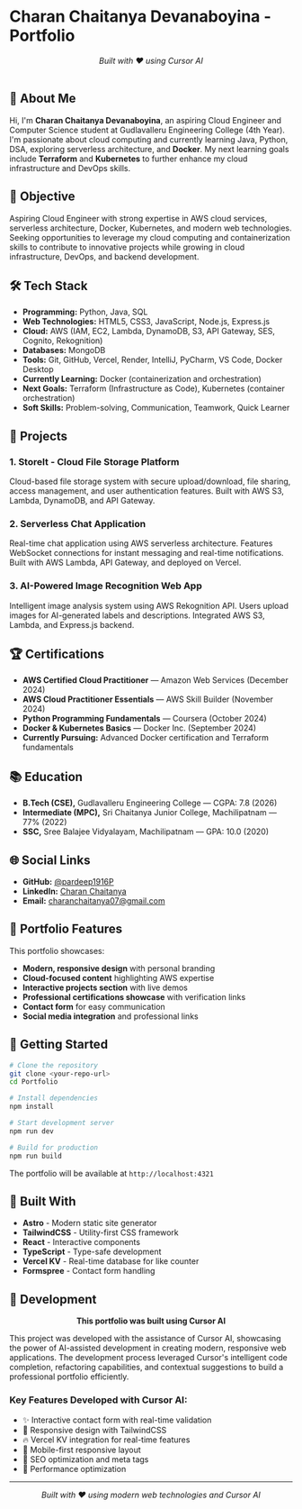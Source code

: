 # Charan Chaitanya Devanaboyina - Portfolio

<div align="center">
  <em>Built with ❤️ using Cursor AI</em>
</div>

<br>

## 👋 About Me

Hi, I'm **Charan Chaitanya Devanaboyina**, an aspiring Cloud Engineer and Computer Science student at Gudlavalleru Engineering College (4th Year). I'm passionate about cloud computing and currently learning Java, Python, DSA, exploring serverless architecture, and **Docker**. My next learning goals include **Terraform** and **Kubernetes** to further enhance my cloud infrastructure and DevOps skills.

## 🎯 Objective

Aspiring Cloud Engineer with strong expertise in AWS cloud services, serverless architecture, Docker, Kubernetes, and modern web technologies. Seeking opportunities to leverage my cloud computing and containerization skills to contribute to innovative projects while growing in cloud infrastructure, DevOps, and backend development.

## 🛠️ Tech Stack

- **Programming:** Python, Java, SQL
- **Web Technologies:** HTML5, CSS3, JavaScript, Node.js, Express.js
- **Cloud:** AWS (IAM, EC2, Lambda, DynamoDB, S3, API Gateway, SES, Cognito, Rekognition)
- **Databases:** MongoDB
- **Tools:** Git, GitHub, Vercel, Render, IntelliJ, PyCharm, VS Code, Docker Desktop
- **Currently Learning:** Docker (containerization and orchestration)
- **Next Goals:** Terraform (Infrastructure as Code), Kubernetes (container orchestration)
- **Soft Skills:** Problem-solving, Communication, Teamwork, Quick Learner

## 🚀 Projects

### 1. StoreIt - Cloud File Storage Platform
Cloud-based file storage system with secure upload/download, file sharing, access management, and user authentication features. Built with AWS S3, Lambda, DynamoDB, and API Gateway.

### 2. Serverless Chat Application
Real-time chat application using AWS serverless architecture. Features WebSocket connections for instant messaging and real-time notifications. Built with AWS Lambda, API Gateway, and deployed on Vercel.

### 3. AI-Powered Image Recognition Web App
Intelligent image analysis system using AWS Rekognition API. Users upload images for AI-generated labels and descriptions. Integrated AWS S3, Lambda, and Express.js backend.

## 🏆 Certifications

- **AWS Certified Cloud Practitioner** — Amazon Web Services (December 2024)
- **AWS Cloud Practitioner Essentials** — AWS Skill Builder (November 2024)
- **Python Programming Fundamentals** — Coursera (October 2024)
- **Docker & Kubernetes Basics** — Docker Inc. (September 2024)
- **Currently Pursuing:** Advanced Docker certification and Terraform fundamentals

## 📚 Education

- **B.Tech (CSE),** Gudlavalleru Engineering College — CGPA: 7.8 (2026)
- **Intermediate (MPC),** Sri Chaitanya Junior College, Machilipatnam — 77% (2022)
- **SSC,** Sree Balajee Vidyalayam, Machilipatnam — GPA: 10.0 (2020)

## 🌐 Social Links

- **GitHub:** [@pardeep1916P](https://github.com/pardeep1916P)
- **LinkedIn:** [Charan Chaitanya](https://linkedin.com/in/chinnu-4a7174306)
- **Email:** charanchaitanya07@gmail.com

## 🎵 Portfolio Features

This portfolio showcases:
- **Modern, responsive design** with personal branding
- **Cloud-focused content** highlighting AWS expertise
- **Interactive projects section** with live demos
- **Professional certifications showcase** with verification links
- **Contact form** for easy communication
- **Social media integration** and professional links

## 🚀 Getting Started

```bash
# Clone the repository
git clone <your-repo-url>
cd Portfolio

# Install dependencies
npm install

# Start development server
npm run dev

# Build for production
npm run build
```

The portfolio will be available at `http://localhost:4321`

## 🎨 Built With

- **Astro** - Modern static site generator
- **TailwindCSS** - Utility-first CSS framework
- **React** - Interactive components
- **TypeScript** - Type-safe development
- **Vercel KV** - Real-time database for like counter
- **Formspree** - Contact form handling

## 🤖 Development

<div align="center">
  <strong>This portfolio was built using Cursor AI</strong>
</div>

This project was developed with the assistance of Cursor AI, showcasing the power of AI-assisted development in creating modern, responsive web applications. The development process leveraged Cursor's intelligent code completion, refactoring capabilities, and contextual suggestions to build a professional portfolio efficiently.

### Key Features Developed with Cursor AI:
- ✨ Interactive contact form with real-time validation
- 🎨 Responsive design with TailwindCSS
- 🔥 Vercel KV integration for real-time features
- 📱 Mobile-first responsive layout
- 🎯 SEO optimization and meta tags
- 🚀 Performance optimization

---

<div align="center">
  <em>Built with ❤️ using modern web technologies and Cursor AI</em>
</div>
